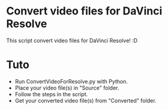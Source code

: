 # Convert video files for DaVinci Resolve
This script convert video files for DaVinci Resolve! :D

# Tuto
- Run ConvertVideoForResolve.py with Python.
- Place your video file(s) in "Source" folder.
- Follow the steps in the script.
- Get your converted video file(s) from "Converted" folder.
